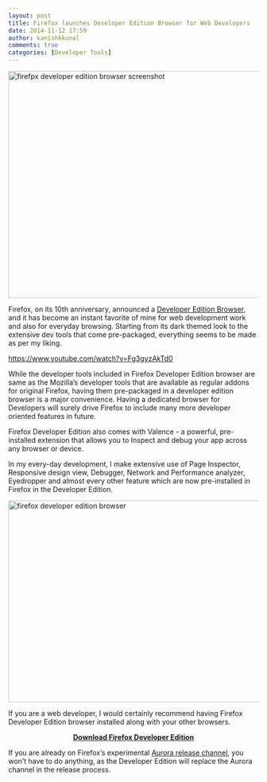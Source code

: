 ```yaml
---
layout: post
title: Firefox launches Developer Edition Browser for Web Developers
date: 2014-11-12 17:59
author: kanishkkunal
comments: true
categories: [Developer Tools]
---
```

<a href="https://www.mozilla.org/en-US/firefox/developer/" target="_blank"><img class="aligncenter size-full wp-image-25" src="http://codingtips.kanishkkunal.in/wp-content/uploads/sites/11/2014/11/firefox-developer-edition-browser-screenshot.jpg" alt="firefpx developer edition browser screenshot" width="832" height="456" /></a>

Firefox, on its 10th anniversary, announced a <a href="https://www.mozilla.org/en-US/firefox/developer/" target="_blank">Developer Edition Browser</a>, and it has become an instant favorite of mine for web development work and also for everyday browsing. Starting from its dark themed look to the extensive dev tools that come pre-packaged, everything seems to be made as per my liking.

https://www.youtube.com/watch?v=Fg3gyzAkTd0

While the developer tools included in Firefox Developer Edition browser are same as the Mozilla’s developer tools that are available as regular addons for original Firefox, having them pre-packaged in a developer edition browser is a major convenience. Having a dedicated browser for Developers will surely drive Firefox to include many more developer oriented features in future.

Firefox Developer Edition also comes with Valence - a powerful, pre-installed extension that allows you to Inspect and debug your app across any browser or device.

In my every-day development, I make extensive use of Page Inspector, Responsive design view, Debugger, Network and Performance analyzer, Eyedropper and almost every other feature which are now pre-installed in Firefox in the Developer Edition.

<a href="https://www.mozilla.org/en-US/firefox/developer/" target="_blank"><img class="aligncenter size-full wp-image-24" src="http://codingtips.kanishkkunal.in/wp-content/uploads/sites/11/2014/11/firefox-developer-edition.png" alt="firefox developer edition browser" width="728" height="405" /></a>

If you are a web developer, I would certainly recommend having Firefox Developer Edition browser installed along with your other browsers.
<p style="text-align: center;"><strong><a href="https://www.mozilla.org/en-US/firefox/developer" target="_blank">Download Firefox Developer Edition</a></strong></p>
If you are already on Firefox’s experimental <a href="https://www.mozilla.org/en-US/firefox/channel/#aurora" target="_blank">Aurora release channel</a>, you won’t have to do anything, as the Developer Edition will replace the Aurora channel in the release process.
